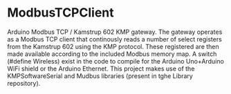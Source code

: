# ModbusTCPClient
Arduino Modbus TCP / Kamstrup 602 KMP gateway. The gateway operates as a Modbus TCP client that continously reads a number of select registers from the Kamstrup 602 using the KMP protocol. These registered are then made available according to the included Modbus memory map.
A switch (#define Wireless) exist in the code to compile for the Arduino Uno+Arduino WiFi shield or the Arduino Ethernet.
This project makes use of the KMPSoftwareSerial and Mudbus libraries (present in tghe Library repository).
